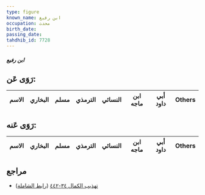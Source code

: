 ```yaml
---
type: figure
known_name: ابن رفيع
occupation: محدث
birth_date:
passing_date:
tahdhib_id: 7728
---
```

##### ابن رفيع

## رَوَى عَن:
| الاسم | البخاري | مسلم | الترمذي | النسائي | ابن ماجه | أبي داود | Others |
| ----- | ------- | ---- | ------- | ------- | -------- | -------- | ------ |
## رَوَى عَنه:
| الاسم | البخاري | مسلم | الترمذي | النسائي | ابن ماجه | أبي داود | Others |
| ----- | ------- | ---- | ------- | ------- | -------- | -------- | ------ |
## مراجع
- [تهذيب الكمال ٣٤-٤٤٢](obsidian://open?vault=Tahdhib-al-Kamal&file=Figures/٧٧٢٨-ابن%20رفيع) ([رابط الشاملة](https://shamela.ws/book/3722/18559))